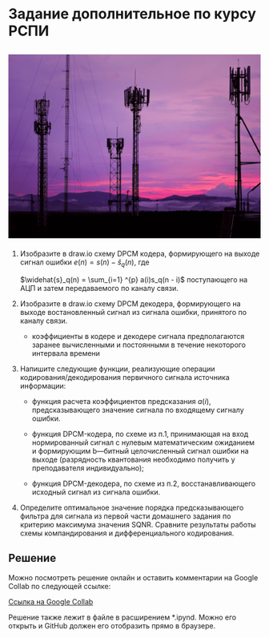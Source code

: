 # Задание дополнительное по курсу РСПИ

![РСПИ](png/антенны.png)
------

1. Изобразите в draw.іо схему DPCM кодера, формирующего на выходе сигнал ошибки $e(n) = s(n) - \widehat{s}_q(n)$, где

    $\widehat{s}_q(n) = \sum_{i=1} ^{p} a(i)s_q(n - i)$
    поступающего на АЦП и затем передаваемого по каналу связи.

1. Изобразите в draw.іо схему DPCM декодера, формирующего на выходе востановленный сигнал из сигнала ошибки, принятого по каналу связи.
    
    * коэффициенты в кодере и декодере сигнала предполагаются заранее вычисленными и постоянными в течение некоторого интервала времени

1. Напишите следующие функции, реализующие операции кодирования/декодирования первичного сигнала источника информации:

    * функция расчета коэффициентов предсказания $a(i)$, предсказывающего значение сигнала по входящему сигналу ошибки.

    * функция DPCM-кодера, по схеме из п.1‚ принимающая на вход нормированный сигнал с нулевым математическим ожиданием и формирующим b—битный целочисленный сигнал ошибки на выходе (разрядность квантования необходимо получить у преподавателя индивидуально);

    * функция DPCM-декодера, по схеме из п.2, восстанавливающего исходный сигнал из сигнала ошибки.

1. Определите оптимальное значение порядка предсказывающего фильтра для сигнала из первой части домашнего задания по критерию максимума значения SQNR. Сравните результаты работы схемы компандирования и дифференциального кодирования.

## Решение
Можно посмотреть решение онлайн и оставить комментарии на Google Collab по следующей ссылке:

[Ссылка на Google Collab](https://colab.research.google.com/drive/1iqZ7XkYdhZiXfOxD7mM09mJUs2Te0vpB?usp=sharing)

Решение также лежит в файле в расширением *.ipynd. Можно его открыть и GitHub должен его отобразить прямо в браузере.